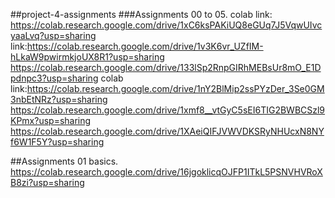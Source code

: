  ##project-4-assignments
 ###Assignments 00 to 05.
 colab link: https://colab.research.google.com/drive/1xC6ksPAKiUQ8eGUq7J5VqwUIvcyaaLvq?usp=sharing 
 link:https://colab.research.google.com/drive/1v3K6vr_UZfIM-hLkaW9pwirmkjoUX8R1?usp=sharing
 https://colab.research.google.com/drive/133lSp2RnpGIRhMEBsUr8mO_E1Dpdnpc3?usp=sharing
 colab link:https://colab.research.google.com/drive/1nY2BlMip2ssPYzDer_3Se0GM3nbEtNRz?usp=sharing
 https://colab.research.google.com/drive/1xmf8__vtGyC5sEI6TIG2BWBCSzl9KPmx?usp=sharing
 https://colab.research.google.com/drive/1XAeiQIFJVWVDKSRyNHUcxN8NYf6W1F5Y?usp=sharing
 
##Assignments 01 basics.
https://colab.research.google.com/drive/16jgoklicqOJFP1ITkL5PSNVHVRoXB8zi?usp=sharing
